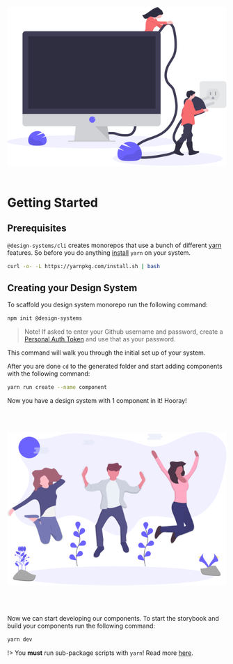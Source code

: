 <div style="margin: 4rem 0;text-align: center;">
  <img src="./start.svg" alt="Designing a system" />
</div>

# Getting Started

## Prerequisites

`@design-systems/cli` creates monorepos that use a bunch of different
[yarn](https://yarnpkg.com/en/) features. So before you do anything [install](https://yarnpkg.com/en/docs/install#mac-stable)
`yarn` on your system.

```sh
curl -o- -L https://yarnpkg.com/install.sh | bash
```

## Creating your Design System

To scaffold you design system monorepo run the following command:

```sh
npm init @design-systems
```

> Note! If asked to enter your Github username and password, create a [Personal Auth Token](https://help.github.com/en/articles/creating-a-personal-access-token-for-the-command-line) and use that as your password.

This command will walk you through the initial set up of your system.

After you are done `cd` to the generated folder and start adding components with the following command:

```sh
yarn run create --name component
```

Now you have a design system with 1 component in it! Hooray!

<div style="margin: 4rem 0;text-align: center;">
  <img src="./celebration.svg" alt="Designing a system" />
</div>

Now we can start developing our components. To start the storybook and build your components run the following command:

```sh
yarn dev
```

!> You **must** run sub-package scripts with `yarn`! Read more [here](/faq?id=why-arent-my-scripts-running).
